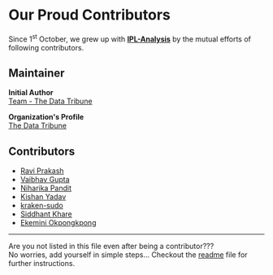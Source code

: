 
# Our Proud Contributors

Since 1<sup>st</sup> October, we grew up with [**IPL-Analysis**](https://github.com/Team-thedatatribune/IPL-Analysis) by the mutual efforts of following contributors.  

## Maintainer

**Initial Author**  
[Team - The Data Tribune](https://github.com/Team-thedatatribune/)

**Organization's Profile**  
[The Data Tribune](https://github.com/thedatatribune/)

  
  
## Contributors

* [Ravi Prakash](https://github.com/ravi-prakash1907/)  
* [Vaibhav Gupta](https://github.com/guptavaibhav159/)  
* [Niharika Pandit](https://github.com/niharika412/)  
* [Kishan Yadav](https://github.com/kishanpython/)  
* [kraken-sudo](https://github.com/kraken-sudo/)
* [Siddhant Khare](https://github.com/Siddhant-K-code/)
* [Ekemini Okpongkpong](https://github.com/KemmieKemy)
---

Are you not listed in this file even after being a contributor???  
No worries, add yourself in simple steps... Checkout the [readme](https://github.com/Team-thedatatribune/IPL-Analysis/readme.md) file for further instructions.
